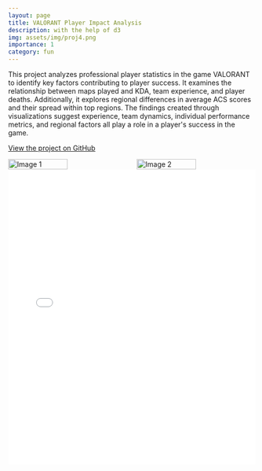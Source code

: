 ```yaml
---
layout: page
title: VALORANT Player Impact Analysis
description: with the help of d3
img: assets/img/proj4.png
importance: 1
category: fun
---
```


This project analyzes professional player statistics in the game VALORANT to identify key factors contributing to player success. It examines the relationship between maps played and KDA, team experience, and player deaths. Additionally, it explores regional differences in average ACS scores and their spread within top regions. The findings created through visualizations suggest experience, team dynamics, individual performance metrics, and regional factors all play a role in a player's success in the game.

[View the project on GitHub](https://github.com/Derek-Wen/vct-analysis-viz)

<div style="display:flex; justify-content:space-between;">
  <img src="../../assets/img/proj4_1.png" alt="Image 1" style="width:50%; margin-right:10px;">
  <img src="../../assets/img/proj4_2.png" alt="Image 2" style="width:50%; margin-left:10px;">
</div>

<embed src="../../assets/pdf/DSC106_Final_Project.pdf" type="application/pdf" width="100%" height="600px" />